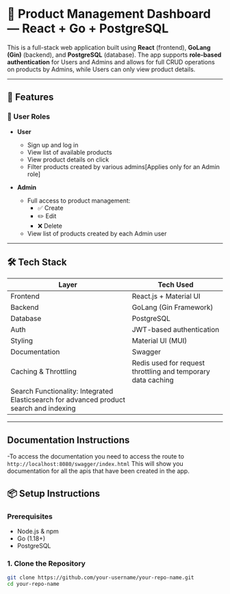 # 🛒 Product Management Dashboard — React + Go + PostgreSQL

This is a full-stack web application built using **React** (frontend), **GoLang (Gin)** (backend), and **PostgreSQL** (database). The app supports **role-based authentication** for Users and Admins and allows for full CRUD operations on products by Admins, while Users can only view product details.

---

## 🚀 Features

### 👤 User Roles

- **User**
  - Sign up and log in
  - View list of available products
  - View product details on click
  - Filter products created by various admins[Applies only for an Admin role]

- **Admin**
  - Full access to product management:
    - ✅ Create
    - ✏️ Edit
    - ❌ Delete
  - View list of products created by each Admin user

---

## 🛠️ Tech Stack

| Layer      | Tech Used           |
|------------|---------------------|
| Frontend   | React.js + Material UI |
| Backend    | GoLang (Gin Framework) |
| Database   | PostgreSQL          |
| Auth       | JWT-based authentication |
| Styling    | Material UI (MUI)   |
| Documentation|Swagger            |
|Caching & Throttling| Redis used for request throttling and temporary data caching |
|Search Functionality: Integrated Elasticsearch for advanced product search and indexing |

---

## Documentation Instructions
-To access the documentation you need to access the route to `http://localhost:8080/swagger/index.html` This will show you documentation for all the apis that have been created in the app. 

## 📦 Setup Instructions

### Prerequisites

- Node.js & npm
- Go (1.18+)
- PostgreSQL

### 1. Clone the Repository

```bash
git clone https://github.com/your-username/your-repo-name.git
cd your-repo-name

